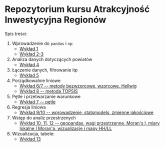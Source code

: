 # Repozytorium kursu Atrakcyjność Inwestycyjna Regionów

Spis treści:

1. Wprowadzenie do `pandas` i `np`:
    + [Wykład 1](notebooks/0_start.ipynb)
    + [Wykład 2-3](notebooks/1_pandas.ipynb)
2. Analiza danych dotyczących powiatów
    + [Wykład 4](notebooks/2_dane_powiaty.ipynb)
3. Łączenie danych, filtrowanie itp
    + [Wykład 5](notebooks/3_laczenie_danych.ipynb)   
4. Porządkowalnie liniowe
    + [Wykład 6/7 -- metody bezwzorcowe, wzorcowe, Hellwig](notebooks/4_porzadkowanie_liniowe_1.ipynb)
    + [Wykład 8 -- metoda TOPSIS](notebooks/6_topsis.ipynb)
5. Pętle i przetwarzanie warunkowe
    + [Wykład 7 -- pętle](notebooks/5_petle.ipynb)   
6. Regresja liniowa 
    + [Wykład 9/10 -- wprowadzenie, statsmodels, zmienne jakościowe](notebooks/7_regresja_liniowa.ipynb)   
7. Wstęp do analiz przestrzenych
    + [Wykład 10, 11, 12 -- geopandas, wagi przestrzenne, Moran's I, miary lokalne I Moran'a, wizualizacje i mapy HH/LL](notebooks/8_analizy_przetrzenne.ipynb)   
8. Wizualizacja, tabele:
    + [Wykład 13](notebooks/9_tabele_wizualizacja.ipynb)
    
    